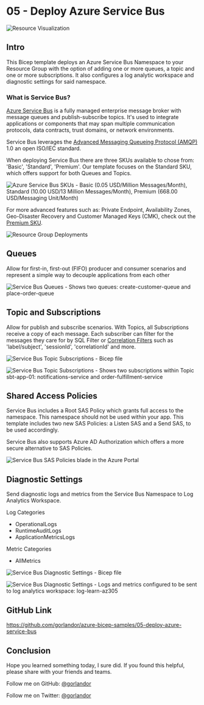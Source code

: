 # 05 - Deploy Azure Service Bus

![Resource Visualization](images/05-A-deploy-azure-service-bus.png)

## Intro

This Bicep template deploys an Azure Service Bus Namespace to your Resource Group with the option of adding one or more queues, a topic and one or more subscriptions. It also configures a log analytic workspace and diagnostic settings for said namespace.

### What is Service Bus?

[Azure Service Bus](https://learn.microsoft.com/en-us/azure/service-bus-messaging/service-bus-messaging-overview) is a fully managed enterprise message broker with message queues and publish-subscribe topics. It's used to integrate applications or components that may span multiple communication protocols, data contracts, trust domains, or network environments.

Service Bus leverages the [Advanced Messaging Queueing Protocol (AMQP)](https://learn.microsoft.com/en-us/azure/service-bus-messaging/service-bus-amqp-overview) 1.0 an open ISO/IEC standard.

When deploying Service Bus there are three SKUs available to chose from: 'Basic', 'Standard', 'Premium'. Our template focuses on the Standard SKU, which offers support for both Queues and Topics.

![Azure Service Bus SKUs - Basic (0.05 USD/Million Messages/Month), Standard (10.00 USD/13 Million Messages/Month), Premium (668.00 USD/Messaging Unit/Month)](images/05-service-bus-skus.png)

For more advanced features such as: Private Endpoint, Availability Zones, Geo-Disaster Recovery and Customer Managed Keys (CMK), check out the [Premium SKU]((https://learn.microsoft.com/en-us/azure/service-bus-messaging/service-bus-premium-messaging)).

![Resource Group Deployments](images/05-B-resource-group-deployments.png)

## Queues

Allow for first-in, first-out (FIFO) producer and consumer scenarios and represent a simple way to decouple applications from each other

![Service Bus Queues - Shows two queues: create-customer-queue and place-order-queue](images/05-C-service-bus-queues.png)

## Topic and Subscriptions

Allow for publish and subscribe scenarios. With Topics, all Subscriptions receive a copy of each message. Each subscriber can filter for the messages they care for by SQL Filter or [Correlation Filters](https://learn.microsoft.com/en-us/azure/service-bus-messaging/topic-filters) such as 'label/subject', 'sessionId', 'correlationId' and more.

![Service Bus Topic Subscriptions - Bicep file](images/05-bicep-service-bus-topic-subscriptions.png)

![Service Bus Topic Subscriptions - Shows two subscriptions within Topic sbt-app-01: notifications-service and order-fulfillment-service](images/05-D-service-bus-topic-subscriptions.png)

## Shared Access Policies
Service Bus includes a Root SAS Policy which grants full access to the namespace. This namespace should not be used within your app. This template includes two new SAS Policies: a Listen SAS and a Send SAS, to be used accordingly.

Service Bus also supports Azure AD Authorization which offers a more secure alternative to SAS Policies.

![Service Bus SAS Policies blade in the Azure Portal](images/05-service-bus-sas-policies.png)

## Diagnostic Settings

Send diagnostic logs and metrics from the Service Bus Namespace to Log Analytics Workspace.

Log Categories
* OperationalLogs
* RuntimeAuditLogs
* ApplicationMetricsLogs

Metric Categories
* AllMetrics

![Service Bus Diagnostic Settings - Bicep file](images/05-bicep-service-bus-diagnostic-settings.png)

![Service Bus Diagnostic Settings - Logs and metrics configured to be sent to log analytics workspace: log-learn-az305](images/05-E-service-bus-diagnostic-settings-b.png)

## GitHub Link
https://github.com/gorlandor/azure-bicep-samples/05-deploy-azure-service-bus

## Conclusion

Hope you learned something today, I sure did. If you found this helpful, please share with your friends and teams.

Follow me on GitHub: [@gorlandor](https://github.com/gorlandor)

Follow me on Twitter: [@gorlandor](https://twitter.com/gorlandor)
